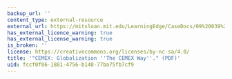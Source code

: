 ```yaml
---
backup_url: ''
content_type: external-resource
external_url: https://mitsloan.mit.edu/LearningEdge/CaseDocs/09%20039%20CEMEX%20%20Lessard.pdf
has_external_licence_warning: true
has_external_license_warning: true
is_broken: ''
license: https://creativecommons.org/licenses/by-nc-sa/4.0/
title: '"CEMEX: Globalization ''The CEMEX Way''." (PDF)'
uid: fccf0f06-1881-4756-b148-77ba75fb7cf9
---
```

